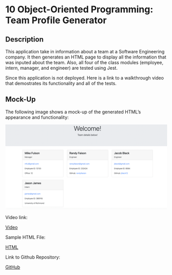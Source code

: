 # 10 Object-Oriented Programming: Team Profile Generator

## Description

This application take in information about a team at a Software Engineering company. It then generates an HTML page to display all the information that was inputed about the team. Also, all four of the class modules (employee, intern, manager, and engineer) are tested using Jest. 

Since this application is not deployed. Here is a link to a walkthrough video that demostrates its functionality and all of the tests. 


## Mock-Up

The following image shows a mock-up of the generated HTML’s appearance and functionality:

![teamgenerator image](pic.png)

Video link:


<a href="https://www.youtube.com/watch?v=y1NxqdYmmNY" target="_blank">Video<a>


Sample HTML File:

<a href="https://github.com/randyfasion/Team-Profile-Generator/blob/main/dist/index.html" target="_blank">HTML<a>


Link to Github Repository:

<a href = "https://github.com/randyfasion/Team-Profile-Generator" target="_blank">GitHub<a>



